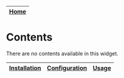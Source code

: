 | [Home](../README.md) |
|----------------------|

# Contents

There are no contents available in this widget.

| [Installation](./docs/setup.md#installation) | [Configuration](./docs/setup.md#configuration) | [Usage](./docs/usage.md) |
|----------------------------------------------|------------------------------------------------|--------------------------|